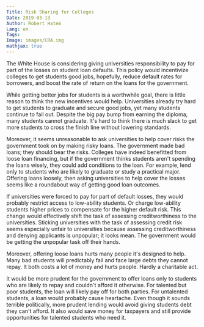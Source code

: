 ```yaml
---
Title: Risk Sharing for Colleges
Date: 2019-03-13
Author: Robert Hatem
Lang: en
Tags:
Image: images/CRA.img
mathjax: true
---
```


The White House is considering giving universities responsibility to pay for part of the losses on student loan defaults. This policy would incentivize colleges to get students good jobs, hopefully, reduce default rates for borrowers, and boost the rate of return on the loans for the government.

While getting better jobs for students is a worthwhile goal, there is little reason to think the new incentives would help. Universities already try hard to get students to graduate and secure good jobs, yet many students continue to fail out. Despite the big pay bump from earning the diploma, many students cannot graduate. It's hard to think there is much slack to get more students to cross the finish line without lowering standards.

Moreover, it seems unreasonable to ask universities to help cover risks the government took on by making risky loans. The government made bad loans; they should bear the risks. Colleges have indeed benefitted from loose loan financing, but if the government thinks students aren't spending the loans wisely, they could add conditions to the loan. For example, lend only to students who are likely to graduate or study a practical major. Offering loans loosely, then asking universities to help cover the losses seems like a roundabout way of getting good loan outcomes.

If universities were forced to pay for part of default losses, they would probably restrict access to low-ability students. Or charge low-ability students higher prices to compensate for the higher default risk. This change would effectively shift the task of assessing creditworthiness to the universities. Sticking universities with the task of assessing credit risk seems especially unfair to universities because assessing creditworthiness and denying applicants is unpopular; it looks mean. The government would be getting the unpopular task off their hands.

Moreover, offering loose loans hurts many people it's designed to help. Many bad students will predictably fail and face large debts they cannot repay. It both costs a lot of money and hurts people. Hardly a charitable act.

It would be more prudent for the government to offer loans only to students who are likely to repay and couldn't afford it otherwise. For talented but poor students, the loan will likely pay off for both parties. For untalented students, a loan would probably cause heartache. Even though it sounds terrible politically, more prudent lending would avoid giving students debt they can't afford. It also would save money for taxpayers and still provide opportunities for talented students who need it.